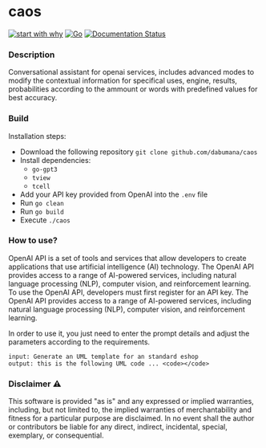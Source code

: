 # caos 
[![start with why](https://img.shields.io/badge/start%20with-why%3F-brightgreen.svg?style=flat)](https://beta.openai.com/docs/introduction/key-concepts)
[![Go](https://github.com/dabumana/caos/actions/workflows/go.yml/badge.svg)](https://github.com/dabumana/caos/actions/workflows/go.yml)
[![Documentation Status](https://readthedocs.org/projects/caos-openai/badge/?version=latest)](https://caos-openai.readthedocs.io/en/latest/?badge=latest)
### Description
Conversational assistant for openai services, includes advanced modes to modify the contextual information for specifical uses, engine, results, probabilities according to the ammount or words with predefined values for best accuracy. 
### Build
Installation steps:
* Download the following repository `git clone github.com/dabumana/caos`
* Install dependencies:
  * `go-gpt3`
  * `tview`
  * `tcell`
* Add your API key provided from OpenAI into the `.env` file
* Run `go clean`
* Run `go build`
* Execute `./caos`
### How to use? 
OpenAI API is a set of tools and services that allow developers to create applications that use artificial intelligence (AI) technology. The OpenAI API provides access to a range of AI-powered services, including natural language processing (NLP), computer vision, and reinforcement learning.  To use the OpenAI API, developers must first register for an API key. 
The OpenAI API provides access to a range of AI-powered services, including natural language processing (NLP), computer vision, and reinforcement learning.

In order to use it, you just need to enter the prompt details and adjust the parameters according to the requirements.
```
input: Generate an UML template for an standard eshop
output: this is the following UML code ... <code></code>
```
### Disclaimer :warning:
This software is provided "as is" and any expressed or implied warranties, including, but not limited to, the implied warranties of merchantability and fitness for a particular purpose are disclaimed. In no event shall the author or contributors be liable for any direct, indirect, incidental, special, exemplary, or consequential.

